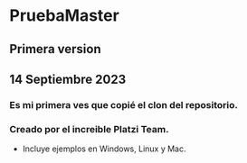 # PruebaMaster

## Primera version

## 14 Septiembre 2023

### Es mi primera ves que copié el clon del repositorio.

### Creado por el increible Platzi Team.
* Incluye ejemplos en Windows, Linux y Mac.

